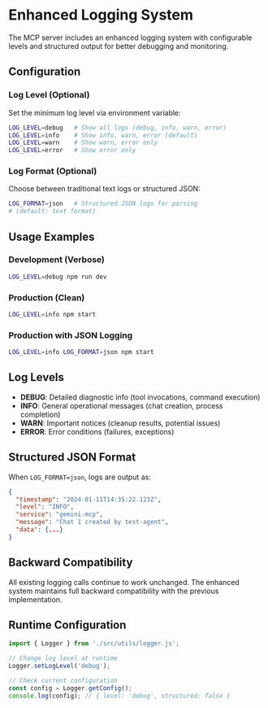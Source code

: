 # Enhanced Logging System

The MCP server includes an enhanced logging system with configurable levels and structured output for better debugging and monitoring.

## Configuration

### Log Level (Optional)
Set the minimum log level via environment variable:
```bash
LOG_LEVEL=debug   # Show all logs (debug, info, warn, error)
LOG_LEVEL=info    # Show info, warn, error (default)
LOG_LEVEL=warn    # Show warn, error only
LOG_LEVEL=error   # Show error only
```

### Log Format (Optional)
Choose between traditional text logs or structured JSON:
```bash
LOG_FORMAT=json   # Structured JSON logs for parsing
# (default: text format)
```

## Usage Examples

### Development (Verbose)
```bash
LOG_LEVEL=debug npm run dev
```

### Production (Clean)
```bash
LOG_LEVEL=info npm start
```

### Production with JSON Logging
```bash
LOG_LEVEL=info LOG_FORMAT=json npm start
```

## Log Levels

- **DEBUG**: Detailed diagnostic info (tool invocations, command execution)
- **INFO**: General operational messages (chat creation, process completion)
- **WARN**: Important notices (cleanup results, potential issues)
- **ERROR**: Error conditions (failures, exceptions)

## Structured JSON Format

When `LOG_FORMAT=json`, logs are output as:
```json
{
  "timestamp": "2024-01-11T14:35:22.123Z",
  "level": "INFO", 
  "service": "gemini-mcp",
  "message": "Chat 1 created by test-agent",
  "data": {...}
}
```

## Backward Compatibility

All existing logging calls continue to work unchanged. The enhanced system maintains full backward compatibility with the previous implementation.

## Runtime Configuration

```javascript
import { Logger } from './src/utils/logger.js';

// Change log level at runtime
Logger.setLogLevel('debug');

// Check current configuration
const config = Logger.getConfig();
console.log(config); // { level: 'debug', structured: false }
```